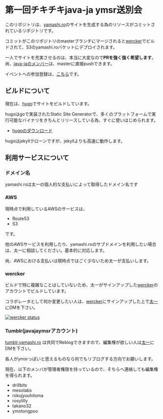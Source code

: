 # 第一回チキチキjava-ja ymsr送別会

このリポジトリは、[yamashi.ro](http://yamashi.ro)のサイトを生成する為のリソースがコミットされているリポジトリです。

コミットがこのリポジトリのmasterブランチにマージされると[wercker](http://wercker.com/)でビルドされて、S3のyamashi.roバケットにデプロイされます。

一人でサイトを充実させるのは、本当に大変なので**PRを強く強く希望します**。尚、[java-jaのメンバー](https://github.com/java-ja?tab=members)は、masterに直接pushできます。

イベントへの参加登録は、[こちら](http://ymsr.peatix.com/)です。

## ビルドについて

現在は、[hugo](http://hugo.spf13.com/)でサイトをビルドしています。

hugoはgoで実装されたStatic Site Generatorで、多くのプラットフォームで実行可能なバイナリをきちんとリリースしている為、すぐに使いはじめられます。

- [hugoのダウンロード](https://github.com/spf13/hugo/releases)

hugoはjekyllクローンですが、jekyllよりも高速に動作します。

## 利用サービスについて

### ドメイン名
yamashi.roは太一の個人的な支払いによって取得したドメイン名です

### AWS

現時点で利用しているAWSのサービスは、

- Route53
- S3

です。

他のAWSサービスを利用したり、yamashi.roのサブドメインを利用したい場合は、太一に相談してください。基本的に対応します。

尚、AWSにおける支払いは現時点ではごく少ないため太一が支払いします。

### wercker
ビルドで特に複雑なことはしていないため、太一がサインアップした[wercker](http://wercker.com/)のアカウントでビルドしています。

コラボレータとして何か変更したい人は、[wercker](http://wercker.com/)にサインアップした上で[太一](http://twitter.com/ryushi)にDMを下さい。

[![wercker status](https://app.wercker.com/status/cced3ae771ca44b7d9baa34331657cff/m "wercker status")](https://app.wercker.com/project/bykey/cced3ae771ca44b7d9baa34331657cff)


### Tumblr(javajaymsrアカウント)
[tumblr.yamashi.ro](http://tumblr.yamashi.ro) は共同でReblogできますので、編集権が欲しい人は[太一](http://twitter.com/ryushi)にDMを下さい。

各人がymsrっぽいと思えるものなら何でもリブログする方向でお願いします。

現在、以下のメンバが管理者権限を持っているので、そちらへ連絡しても編集権を得られます。

- drillbits
- mesolabs
- rokujyouhitoma
- rosylilly
- takano32
- ymotongpoo
